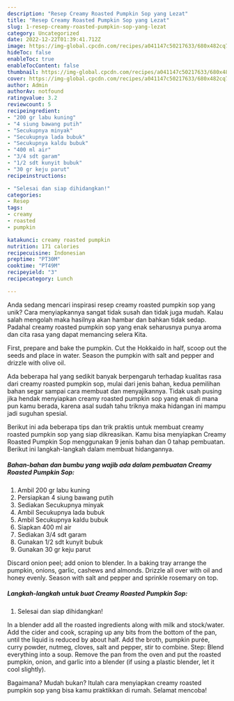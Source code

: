 ```yaml
---
description: "Resep Creamy Roasted Pumpkin Sop yang Lezat"
title: "Resep Creamy Roasted Pumpkin Sop yang Lezat"
slug: 1-resep-creamy-roasted-pumpkin-sop-yang-lezat
category: Uncategorized
date: 2022-12-22T01:39:41.712Z
image: https://img-global.cpcdn.com/recipes/a041147c50217633/680x482cq70/creamy-roasted-pumpkin-sop-foto-resep-utama.jpg
hideToc: false
enableToc: true
enableTocContent: false
thumbnail: https://img-global.cpcdn.com/recipes/a041147c50217633/680x482cq70/creamy-roasted-pumpkin-sop-foto-resep-utama.jpg
cover: https://img-global.cpcdn.com/recipes/a041147c50217633/680x482cq70/creamy-roasted-pumpkin-sop-foto-resep-utama.jpg
author: Admin
authorAv: notfound
ratingvalue: 3.2
reviewcount: 5
recipeingredient:
- "200 gr labu kuning"
- "4 siung bawang putih"
- "Secukupnya minyak"
- "Secukupnya lada bubuk"
- "Secukupnya kaldu bubuk"
- "400 ml air"
- "3/4 sdt garam"
- "1/2 sdt kunyit bubuk"
- "30 gr keju parut"
recipeinstructions:

- "Selesai dan siap dihidangkan!"
categories:
- Resep
tags:
- creamy
- roasted
- pumpkin

katakunci: creamy roasted pumpkin 
nutrition: 171 calories
recipecuisine: Indonesian
preptime: "PT30M"
cooktime: "PT49M"
recipeyield: "3"
recipecategory: Lunch

---
```





Anda sedang mencari inspirasi resep creamy roasted pumpkin sop yang unik? Cara menyiapkannya sangat tidak susah dan tidak juga mudah. Kalau salah mengolah maka hasilnya akan hambar dan bahkan tidak sedap. Padahal creamy roasted pumpkin sop yang enak seharusnya punya aroma dan cita rasa yang dapat memancing selera Kita.





First, prepare and bake the pumpkin. Cut the Hokkaido in half, scoop out the seeds and place in water. Season the pumpkin with salt and pepper and drizzle with olive oil.

Ada beberapa hal yang sedikit banyak berpengaruh terhadap kualitas rasa dari creamy roasted pumpkin sop, mulai dari jenis bahan, kedua pemilihan bahan segar sampai cara membuat dan menyajikannya. Tidak usah pusing jika hendak menyiapkan creamy roasted pumpkin sop yang enak di mana pun kamu berada, karena asal sudah tahu triknya maka hidangan ini mampu jadi suguhan spesial.






Berikut ini ada beberapa tips dan trik praktis untuk membuat creamy roasted pumpkin sop yang siap dikreasikan. Kamu bisa menyiapkan Creamy Roasted Pumpkin Sop menggunakan 9 jenis bahan dan 0 tahap pembuatan. Berikut ini langkah-langkah dalam membuat hidangannya.

<!--inarticleads1-->

##### Bahan-bahan dan bumbu yang wajib ada dalam pembuatan Creamy Roasted Pumpkin Sop:

1. Ambil 200 gr labu kuning
1. Persiapkan 4 siung bawang putih
1. Sediakan Secukupnya minyak
1. Ambil Secukupnya lada bubuk
1. Ambil Secukupnya kaldu bubuk
1. Siapkan 400 ml air
1. Sediakan 3/4 sdt garam
1. Gunakan 1/2 sdt kunyit bubuk
1. Gunakan 30 gr keju parut


Discard onion peel; add onion to blender. In a baking tray arrange the pumpkin, onions, garlic, cashews and almonds. Drizzle all over with oil and honey evenly. Season with salt and pepper and sprinkle rosemary on top. 

<!--inarticleads2-->

##### Langkah-langkah untuk buat Creamy Roasted Pumpkin Sop:


1. Selesai dan siap dihidangkan!

In a blender add all the roasted ingredients along with milk and stock/water. Add the cider and cook, scraping up any bits from the bottom of the pan, until the liquid is reduced by about half. Add the broth, pumpkin purée, curry powder, nutmeg, cloves, salt and pepper, stir to combine. Step: Blend everything into a soup. Remove the pan from the oven and put the roasted pumpkin, onion, and garlic into a blender (if using a plastic blender, let it cool slightly). 

Bagaimana? Mudah bukan? Itulah cara menyiapkan creamy roasted pumpkin sop yang bisa kamu praktikkan di rumah. Selamat mencoba!
